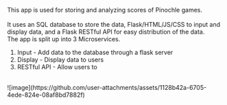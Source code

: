 This app is used for storing and analyzing scores of Pinochle games. <br>
<br>
It uses an SQL database to store the data, Flask/HTML/JS/CSS to input and display data, and a Flask RESTful API for easy distribution of the data. <br>
The app is split up into 3 Microservices.
1. Input - Add data to the database through a flask server
2. Display - Display data to users
3. RESTful API - Allow users to 
<br>
![image](https://github.com/user-attachments/assets/1128b42a-6705-4ede-824e-08af8bd7882f)
<br>


